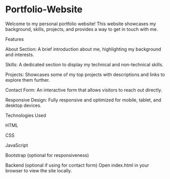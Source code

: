 # Portfolio-Website
Welcome to my personal portfolio website! This website showcases my background, skills, projects, and provides a way to get in touch with me.

Features

About Section: A brief introduction about me, highlighting my background and interests.

Skills: A dedicated section to display my technical and non-technical skills.

Projects: Showcases some of my top projects with descriptions and links to explore them further.

Contact Form: An interactive form that allows visitors to reach out directly.

Responsive Design: Fully responsive and optimized for mobile, tablet, and desktop devices.

Technologies Used

HTML

CSS

JavaScript

Bootstrap (optional for responsiveness)

Backend (optional if using for contact form)
Open index.html in your browser to view the site locally.
